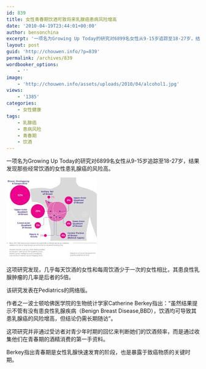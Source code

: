 ```yaml
---
id: 839
title: 女性青春期饮酒可致将来乳腺癌患病风险增高
date: '2010-04-19T23:44:01+00:00'
author: bensonchina
excerpt: '一项名为Growing Up Today的研究对6899名女性从9-15岁追踪至18-27岁，结果发现那些经常饮酒的女性患乳腺癌的风险高。这项研究发现，几乎每天饮酒的女性和每周饮酒少于一次的女性相比，其患良性乳腺肿瘤的几率是后者的5倍。该研究发表在Pediatrics的网络版。'
layout: post
guid: 'http://chouwen.info/?p=839'
permalink: /archives/839
wordbooker_options:
    - ''
image:
    - 'http://chouwen.info/assets/uploads/2010/04/alcohol1.jpg'
views:
    - '1385'
categories:
    - 女性健康
tags:
    - 乳腺癌
    - 患病风险
    - 青春期
    - 饮酒
---
```


一项名为Growing Up Today的研究对6899名女性从9-15岁追踪至18-27岁，结果发现那些经常饮酒的女性患乳腺癌的风险高。

![](/assets/uploads/2010/04/images-6.jpg)

这项研究发现，几乎每天饮酒的女性和每周饮酒少于一次的女性相比，其患良性乳腺肿瘤的几率是后者的5倍。

该研究发表在Pediatrics的网络版。

作者之一波士顿哈佛医学院的生物统计学家Catherine Berkey指出：“虽然结果提示不管有没有患良性乳腺疾病（Benign Breast Disease,BBD），饮酒均可导致其患乳腺癌的风险增高，但结论仍需长期随访”。

这项研究并非通过受访者对青少年时期的回忆来判断她们的饮酒频率，而是通过收集他们在青春期的酒精消费的第一手资料。

Berkey指出青春期是女性乳腺快速发育的阶段，也是暴露于致癌物质的关键时期。